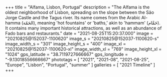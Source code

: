 +++
title = "Alfama, Lisbon, Portugal"
description = "The Alfama is the oldest neighborhood of Lisbon, spreading on the slope between the São Jorge Castle and the Tagus river. Its name comes from the Arabic Al-hamma (الحَمّة), meaning 'hot fountains' or 'baths,' akin to 'hammam' (حَمَّام). It contains many important historical attractions, as well as an abundance of Fado bars and restaurants."
date = "2021-08-25T15:20:37.000"
image = "20210825@152037-1100620"
image_s = "20210825@152037-1100620-s"
image_width_s = "301"
image_height_s = "400"
image_xl = "20210825@152037-1100620-xl"
image_width_xl = "769"
image_height_xl = "1024"
gps_latitude = "38.7119727666667"
gps_longitude = "-9.13018556666667"
phototags = [ "2021", "2021-08", "2021-08-25", "Europe", "Lisbon", "Portugal", "summer" ]
galleries = [ "2021 Timeline" ]
+++
